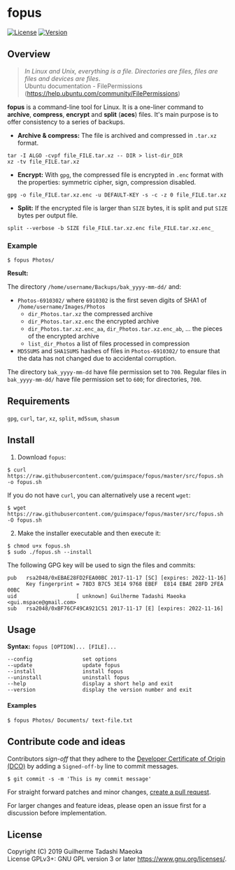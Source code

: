 # fopus

[![License](https://img.shields.io/badge/license-GPL-blue.svg)](https://github.com/guimspace/fopus/blob/master/LICENSE) [![Version](https://img.shields.io/github/release-pre/guimspace/fopus.svg)](https://github.com/guimspace/fopus/releases)


## Overview

> *In Linux and Unix, everything is a file.  Directories are files, files are files and devices are files*.  
> Ubuntu documentation - FilePermissions (https://help.ubuntu.com/community/FilePermissions)

**fopus** is a command-line tool for Linux. It is a one-liner command to **archive**, **compress**, **encrypt** and **split** (**aces**) files. It's main purpose is to offer consistency to a series of backups.

- **Archive & compress:** The file is archived and compressed in `.tar.xz` format.  
```
tar -I ALGO -cvpf file_FILE.tar.xz -- DIR > list-dir_DIR
xz -tv file_FILE.tar.xz
```

- **Encrypt:** With `gpg`, the compressed file is encrypted in `.enc` format with the properties: symmetric cipher, sign, compression disabled.  
```
gpg -o file_FILE.tar.xz.enc -u DEFAULT-KEY -s -c -z 0 file_FILE.tar.xz
```

- **Split:** If the encrypted file is larger than `SIZE` bytes, it is split and put `SIZE` bytes per output file.  
```
split --verbose -b SIZE file_FILE.tar.xz.enc file_FILE.tar.xz.enc_
```

### Example

```
$ fopus Photos/
```

**Result:**

The directory `/home/username/Backups/bak_yyyy-mm-dd/` and:
 - `Photos-6910302/` where `6910302` is the first seven digits of SHA1 of `/home/username/Images/Photos`
   - `dir_Photos.tar.xz` the compressed archive
   - `dir_Photos.tar.xz.enc` the encrypted archive
   - `dir_Photos.tar.xz.enc_aa`, `dir_Photos.tar.xz.enc_ab`, ... the pieces of the encrypted archive
   - `list_dir_Photos` a list of files processed in compression
 - `MD5SUMS` and `SHA1SUMS` hashes of files in `Photos-6910302/` to ensure that the data has not changed due to accidental corruption.

The directory `bak_yyyy-mm-dd` have file permission set to `700`. Regular files in `bak_yyyy-mm-dd/` have file permission set to `600`; for directories, `700`.


## Requirements

`gpg`, `curl`, `tar`, `xz`, `split`, `md5sum`, `shasum`


## Install

1. Download `fopus`:

```
$ curl https://raw.githubusercontent.com/guimspace/fopus/master/src/fopus.sh -o fopus.sh
```

If you do not have `curl`, you can alternatively use a recent `wget`:

```
$ wget https://raw.githubusercontent.com/guimspace/fopus/master/src/fopus.sh -O fopus.sh
```

2. Make the installer executable and then execute it:

```
$ chmod u+x fopus.sh
$ sudo ./fopus.sh --install
```

The following GPG key will be used to sign the files and commits:

```
pub   rsa2048/0xEBAE28FD2FEA00BC 2017-11-17 [SC] [expires: 2022-11-16]
      Key fingerprint = 78D3 B7C5 3E14 9768 EBEF  E814 EBAE 28FD 2FEA 00BC
uid                   [ unknown] Guilherme Tadashi Maeoka <gui.mspace@gmail.com>
sub   rsa2048/0xBF76CF49CA921C51 2017-11-17 [E] [expires: 2022-11-16]
```


## Usage

**Syntax:** `fopus [OPTION]... [FILE]...`

```
--config                set options
--update                update fopus
--install               install fopus
--uninstall             uninstall fopus
--help                  display a short help and exit
--version               display the version number and exit
```

#### Examples
```
$ fopus Photos/ Documents/ text-file.txt
```


## Contribute code and ideas

Contributors *sign-off* that they adhere to the [Developer Certificate of Origin (DCO)](https://developercertificate.org/) by adding a `Signed-off-by` line to commit messages.

```
$ git commit -s -m 'This is my commit message'
```

For straight forward patches and minor changes, [create a pull request](https://help.github.com/en/articles/creating-a-pull-request).

For larger changes and feature ideas, please open an issue first for a discussion before implementation.


## License

Copyright (C) 2019 Guilherme Tadashi Maeoka  
License GPLv3+: GNU GPL version 3 or later <https://www.gnu.org/licenses/>.
